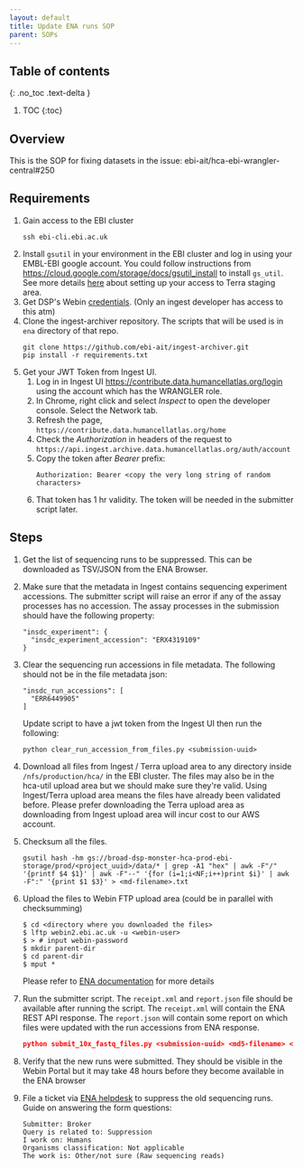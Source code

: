```yaml
---
layout: default
title: Update ENA runs SOP
parent: SOPs
---
```

## Table of contents

{: .no_toc .text-delta }

1. TOC {:toc}
## Overview
This is the SOP for fixing datasets in the issue: ebi-ait/hca-ebi-wrangler-central#250

## Requirements
1. Gain access to the EBI cluster
   ```
   ssh ebi-cli.ebi.ac.uk
   ```
2. Install `gsutil` in your environment in the EBI cluster and log in using your EMBL-EBI google account.
   You could follow instructions from https://cloud.google.com/storage/docs/gsutil_install to install `gs_util`. 
   See more details [here](https://ebi-ait.github.io/hca-ebi-dev-team/admin_setup/Setting-up-access-to-Terra-staging-area.html#using-your-google-account) about setting up your access to Terra staging area.
3. Get DSP's Webin [credentials](https://console.aws.amazon.com/secretsmanager/home?region=us-east-1#!/secret?name=ingest%2Fwebin-creds). (Only an ingest developer has access to this atm)
4. Clone the ingest-archiver repository. The scripts that will be used is in `ena` directory of that repo.
   ```
   git clone https://github.com/ebi-ait/ingest-archiver.git
   pip install -r requirements.txt
   ```
5. Get your JWT Token from Ingest UI.
   1. Log in in Ingest UI https://contribute.data.humancellatlas.org/login using the account which has the WRANGLER role.
   1. In Chrome, right click and select _Inspect_ to open the developer console. Select the Network tab.
   1. Refresh the page, `https://contribute.data.humancellatlas.org/home`
   1. Check the _Authorization_ in headers of the request to `https://api.ingest.archive.data.humancellatlas.org/auth/account`
   1. Copy the token after _Bearer_ prefix: 
      ```
      Authorization: Bearer <copy the very long string of random characters>
      ```
   1. That token has 1 hr validity. The token will be needed in the submitter script later.
## Steps

1. Get the list of sequencing runs to be suppressed. This can be downloaded as TSV/JSON from the ENA Browser. 
   
2. Make sure
   that the metadata in Ingest contains sequencing experiment accessions. The submitter script will raise an error if
   any of the assay processes has no accession. The assay processes in the submission should have the following
   property:

    ```
    "insdc_experiment": {
      "insdc_experiment_accession": "ERX4319109"
    }
    ```

2. Clear the sequencing run accessions in file metadata. The following should not be in the file metadata json:
    ```
    "insdc_run_accessions": [
      "ERR6449905"
    ]
    ```
   
   Update script to have a jwt token from the Ingest UI then run the following: 
    ```
    python clear_run_accession_from_files.py <submission-uuid>
    ```

4. Download all files from Ingest / Terra upload area to any directory inside `/nfs/production/hca/` in the EBI cluster.
   The files may also be in the hca-util upload area but we should make sure they're valid. Using Ingest/Terra upload area means the files have already been validated before.
   Please prefer downloading the Terra upload area as downloading from Ingest upload area will incur cost to our AWS account.

5. Checksum all the files.
    ``` 
    gsutil hash -hm gs://broad-dsp-monster-hca-prod-ebi-storage/prod/<project_uuid>/data/* | grep -A1 "hex" | awk -F"/" '{printf $4 $1}' | awk -F"--" '{for (i=1;i<NF;i++)print $i}' | awk -F":" '{print $1 $3}' > <md-filename>.txt
    ```
6. Upload the files to Webin FTP upload area (could be in parallel with checksumming)
   ```
   $ cd <directory where you downloaded the files>
   $ lftp webin2.ebi.ac.uk -u <webin-user>
   $ > # input webin-password
   $ mkdir parent-dir
   $ cd parent-dir
   $ mput *
   ```   
   Please refer to [ENA documentation](https://ena-docs.readthedocs.io/en/latest/update/metadata/programmatic-read.html) for more details
7. Run the submitter script. The `receipt.xml` and `report.json` file should be available after running the script.
   The `receipt.xml` will contain the ENA REST API response. The `report.json` will contain some report on which files were updated with the run accessions from ENA response.
   ```json
   python submit_10x_fastq_files.py <submission-uuid> <md5-filename> <jwt-token-from-ingest-ui> [--ftp_dir <parent-dir>]
   ```
8. Verify that the new runs were submitted. They should be visible in the Webin Portal but it may take 48 hours before they become available in the ENA browser

9. File a ticket via [ENA helpdesk](https://www.ebi.ac.uk/ena/browser/support) to suppress the old sequencing runs.
   Guide on answering the form questions:
   ```
   Submitter: Broker
   Query is related to: Suppression
   I work on: Humans
   Organisms classification: Not applicable
   The work is: Other/not sure (Raw sequencing reads)
   ```

